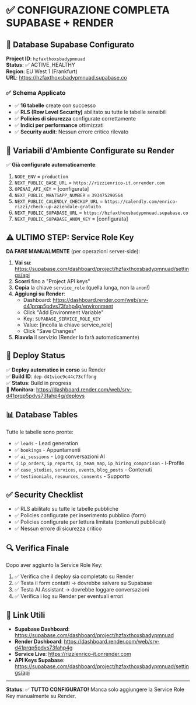 # ✅ CONFIGURAZIONE COMPLETA SUPABASE + RENDER

## 🎉 Database Supabase Configurato

**Project ID**: `hzfaxthoxsbadypmnuad`  
**Status**: ✅ ACTIVE_HEALTHY  
**Region**: EU West 1 (Frankfurt)  
**URL**: https://hzfaxthoxsbadypmnuad.supabase.co

### ✅ Schema Applicato
- ✅ **16 tabelle** create con successo
- ✅ **RLS (Row Level Security)** abilitato su tutte le tabelle sensibili
- ✅ **Policies di sicurezza** configurate correttamente
- ✅ **Indici per performance** ottimizzati
- ✅ **Security audit**: Nessun errore critico rilevato

## 🔑 Variabili d'Ambiente Configurate su Render

✅ **Già configurate automaticamente**:
1. `NODE_ENV` = `production`
2. `NEXT_PUBLIC_BASE_URL` = `https://rizzienrico-it.onrender.com`
3. `OPENAI_API_KEY` = [configurata]
4. `NEXT_PUBLIC_WHATSAPP_NUMBER` = `393475290564`
5. `NEXT_PUBLIC_CALENDLY_CHECKUP_URL` = `https://calendly.com/enrico-rizzi/check-up-aziendale-gratuito`
6. `NEXT_PUBLIC_SUPABASE_URL` = `https://hzfaxthoxsbadypmnuad.supabase.co`
7. `NEXT_PUBLIC_SUPABASE_ANON_KEY` = [configurata]

## ⚠️ ULTIMO STEP: Service Role Key

**DA FARE MANUALMENTE** (per operazioni server-side):

1. **Vai su**: https://supabase.com/dashboard/project/hzfaxthoxsbadypmnuad/settings/api
2. **Scorri** fino a "Project API keys"
3. **Copia** la chiave `service_role` (quella lunga, non la `anon`!)
4. **Aggiungi su Render**:
   - Dashboard: https://dashboard.render.com/web/srv-d41prqp5pdvs73fahp4g/environment
   - Click "Add Environment Variable"
   - Key: `SUPABASE_SERVICE_ROLE_KEY`
   - Value: [incolla la chiave service_role]
   - Click "Save Changes"
5. **Riavvia** il servizio (Render lo farà automaticamente)

## 🚀 Deploy Status

✅ **Deploy automatico in corso** su Render  
✅ **Build ID**: `dep-d41vioc9c44c73cffbng`  
✅ **Status**: Build in progress  
🔗 **Monitora**: https://dashboard.render.com/web/srv-d41prqp5pdvs73fahp4g/deploys

## 📊 Database Tables

Tutte le tabelle sono pronte:
- ✅ `leads` - Lead generation
- ✅ `bookings` - Appuntamenti
- ✅ `ai_sessions` - Log conversazioni AI
- ✅ `ip_orders`, `ip_reports`, `ip_team_map`, `ip_hiring_comparison` - i-Profile
- ✅ `case_studies`, `services`, `events`, `blog_posts` - Contenuti
- ✅ `testimonials`, `resources`, `consents` - Supporto

## ✅ Security Checklist

- ✅ RLS abilitato su tutte le tabelle pubbliche
- ✅ Policies configurate per inserimento pubblico (form)
- ✅ Policies configurate per lettura limitata (contenuti pubblicati)
- ✅ Nessun errore di sicurezza critico

## 🔍 Verifica Finale

Dopo aver aggiunto la Service Role Key:

1. ✅ Verifica che il deploy sia completato su Render
2. ✅ Testa il form contatti → dovrebbe salvare su Supabase
3. ✅ Testa AI Assistant → dovrebbe loggare conversazioni
4. ✅ Verifica i log su Render per eventuali errori

## 📝 Link Utili

- **Supabase Dashboard**: https://supabase.com/dashboard/project/hzfaxthoxsbadypmnuad
- **Render Dashboard**: https://dashboard.render.com/web/srv-d41prqp5pdvs73fahp4g
- **Service Live**: https://rizzienrico-it.onrender.com
- **API Keys Supabase**: https://supabase.com/dashboard/project/hzfaxthoxsbadypmnuad/settings/api

---

**Status**: ✅ **TUTTO CONFIGURATO!** Manca solo aggiungere la Service Role Key manualmente su Render.


